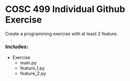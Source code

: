 # COSC 499 Individual Github Exercise
Create a programming exercise with at least 2 feature.
### Includes:
* Exercise
    * main.py
    * feature_1.py
    * feature_2.py